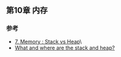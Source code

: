 ## 第10章 内存

### 参考

- [7. Memory : Stack vs Heap](https://www.gribblelab.org/CBootCamp/7_Memory_Stack_vs_Heap.html)\
- [What and where are the stack and heap?](https://stackoverflow.com/questions/79923/what-and-where-are-the-stack-and-heap)